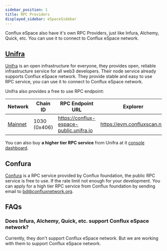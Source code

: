 ```yaml
---
sidebar_position: 1
title: RPC Providers
displayed_sidebar: eSpaceSidebar
---
```


Conflux eSpace also have it's own RPC Providers, just like Infura, Alchemy, Quick, etc. You can use it to connect to Conflux eSpace network.

## [Unifra](https://unifra.io/)

[Unifra](https://unifra.io/) is an open infrastructure for everyone, they provides open, reliable infrastructure service for all web3 developers. Their node service already supports Conflux eSpace network.
They provide stable and easy to use RPC service, you can use it to connect to Conflux eSpace network.

Unifra also provides a free to use RPC endpoint:

Network  | Chain ID                | RPC Endpoint URL | Explorer 
-------- | ----------------------- | ------------ |------------ 
[Mainnet](#mainnet) | 1030 (0x406) | <https://conflux-espace-public.unifra.io> | <https://evm.confluxscan.net>

You can also buy **a higher tier RPC service** from Unifra at it [console dashboard](https://console.unifra.io/).

## Confura

[Confura](../../network-endpoints) is a RPC service provided by Conflux foundation, the public RPC service is free to use. If the rate limit not enough for your development. You can apply for a high tier RPC service from Conflux foundation by sending email to [bd@confluxnetwork.org](bd@confluxnetwork.org).

## FAQs

### Does Infura, Alchemy, Quick, etc. support Conflux eSpace network?

Currently, they don't support Conflux eSpace network. But we are working with them to support Conflux eSpace network.